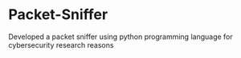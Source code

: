 # Packet-Sniffer

Developed a packet sniffer using python programming language for cybersecurity research reasons
